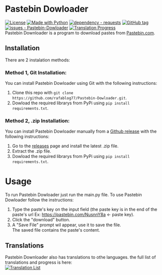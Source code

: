 # Pastebin Dowloader
[![License](https://img.shields.io/badge/License-GPL--3.0-blue)](/LICENSE)
[![Made with Python](https://img.shields.io/badge/Python->=3.1-blue?logo=python&logoColor=white)](https://python.org "Go to Python homepage")
[![dependency - requests](https://img.shields.io/badge/dependency-requests-blue)](https://pypi.org/project/requests)
[![GitHub tag](https://img.shields.io/github/tag/rafablog77/Pastebin-Dowloader?include_prereleases=&sort=semver&color=blue)](https://github.com/rafablog77/Pastebin-Dowloader/releases/)
[![issues - Pastebin-Dowloader](https://img.shields.io/github/issues/rafablog77/Pastebin-Dowloader)](https://github.com/rafablog77/Pastebin-Dowloader/issues)
[![Translation Progress](https://translate.codeberg.org/widget/pastebin-downloader/main/svg-badge.svg)](https://translate.codeberg.org/engage/pastebin-downloader/)  
Pastebin Downloader is a program to download pastes from [Pastebin.com](https://pastebin.com/).
## Installation
There are 2 instalation methods:
### Method 1, Git Installation:
You can install Pastebin Dowloader using Git with the following instructions:
1. Clone this repo with `git clone https://github.com/rafablog77/Pastebin-Dowloader.git`.
2. Dowload the required librarys from PyPi using `pip install requirements.txt`.
### Method 2, .zip Installation:
You can install Pastebin Dowloader manually from a [Github release](https://github.com/rafablog77/Pastebin-Dowloader/releases) with the following instructions:
1. Go to the [releases](https://github.com/rafablog77/Pastebin-Dowloader/releases) page and install the latest .zip file.
2. Extract the .zip file.
3. Dowload the required librarys from PyPi using `pip install requirements.txt`.
# Usage
To run Pastebin Dowloader just run the main.py file.
To use Pastebin Dowloader follow the instructions:
1. Type the paste's key on the input field (the paste key is in the end of the paste's url Ex: https://pastebin.com/NusnnY8a <- paste key).
2. Click the "download" button.
3. A "Save File" prompt wil appear, use it to save the file.  
The saved file contains the paste's content.
## Translations
Pastebin Downloader also has translations to othe languages. the full list of translations and progress is here:  
[![Translation List](https://translate.codeberg.org/widget/pastebin-downloader/main/multi-auto.svg)](https://translate.codeberg.org/engage/pastebin-downloader/)
